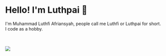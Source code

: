 # Hello! I'm Luthpai 👋

I'm Muhammad Luthfi Afriansyah, people call me Luthfi or Luthpai for short. I code as a hobby.

<div>
  <a href="">
    <br/><br/>
    <img align="center" src="https://github-readme-stats.vercel.app/api/top-langs/?username=luthpai&langs_count=20&layout=compact&theme=transparent&size_weight=0.5&count_weight=0.5&hide=html,Cmake,shell,css&card_width=500" />
  </a>
</div>
